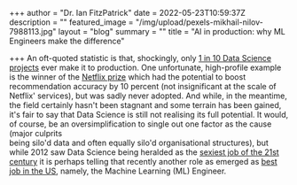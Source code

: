 +++
author = "Dr. Ian FitzPatrick"
date = 2022-05-23T10:59:37Z
description = ""
featured_image = "/img/upload/pexels-mikhail-nilov-7988113.jpg"
layout = "blog"
summary = ""
title = "AI in production: why ML Engineers make the difference"

+++
An oft-quoted statistic is that, shockingly, only [1 in 10 Data Science projects](https://venturebeat.com/2019/07/19/why-do-87-of-data-science-projects-never-make-it-into-production/ "https://venturebeat.com/2019/07/19/why-do-87-of-data-science-projects-never-make-it-into-production/") ever make it to production. One unfortunate, high-profile example is the winner of the [Netflix prize](https://www.wired.com/2012/04/netflix-prize-costs/ "https://www.wired.com/2012/04/netflix-prize-costs/") which had the potential to boost recommendation accuracy by 10 percent (not insignificant at the scale of Netflix' services), but was sadly never adopted. And while, in the meantime, the field certainly hasn't been stagnant and some terrain has been gained, it's fair to say that Data Science is still not realising its full potential. It would, of course, be an oversimplification to single out one factor as the cause (major culprits  
being silo'd data and often equally silo'd organisational structures), but while 2012 saw Data Science being heralded as the [sexiest job of the 21st century](https://hbr.org/2012/10/data-scientist-the-sexiest-job-of-the-21st-century "https://hbr.org/2012/10/data-scientist-the-sexiest-job-of-the-21st-century") it is perhaps telling that recently another role as emerged as [best job in the US](https://www.forbes.com/sites/louiscolumbus/2019/03/17/machine-learning-engineer-is-the-best-job-in-the-u-s-according-to-indeed/?sh=14324857bb0a "https://www.forbes.com/sites/louiscolumbus/2019/03/17/machine-learning-engineer-is-the-best-job-in-the-u-s-according-to-indeed/?sh=14324857bb0a"), namely, the Machine Learning (ML) Engineer.